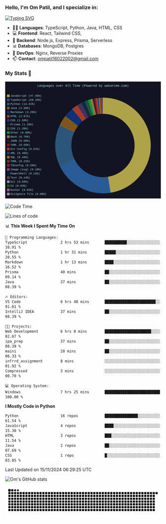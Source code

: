 <h3>Hello, I'm Om Patil, and I specialize in:</h3>

[![Typing SVG](https://readme-typing-svg.demolab.com?font=Fira+Code&pause=1000&color=00F7F6&width=435&lines=Full+Stack+Developer;Node.js+Backend+Developer;React+Frontend+Developer)](https://git.io/typing-svg)

<ul>
  <li>👨‍💻 <strong>Languages</strong>: TypeScript, Python, Java, HTML, CSS</li>
  <li>💻 <strong>Frontend</strong>: React, Tailwind CSS,  </li>
  <li>🦄 <strong>Backend</strong>: Node.js, Express, Prisma, Serverless </li>
  <li>📊 <strong>Databases</strong>: MongoDB, Postgres</li>
  <li>🚀 <strong>DevOps</strong>: Nginx, Reverse Proxies</li>
  <li>📫 <strong>Contact</strong>: <a href="mailto:ompatil16022002@gmail.com">ompatil16022002@gmail.com</a></li>
</ul>


<h3>My Stats 💯</h3>

<img src="wakatime-stats.svg" alt="Wakatime Stats" width="600"/>

<!--  [![Top Langs](https://github-readme-stats.vercel.app/api/top-langs/?username=9OmP&layout=compact&theme=radical)](https://github.com/anuraghazra/github-readme-stats) -->

<!--START_SECTION:waka-->
![Code Time](http://img.shields.io/badge/Code%20Time-101%20hrs%2055%20mins-blue)

![Lines of code](https://img.shields.io/badge/From%20Hello%20World%20I%27ve%20Written-1.5%20million%20lines%20of%20code-blue)

📊 **This Week I Spent My Time On** 

```text
💬 Programming Languages: 
TypeScript               2 hrs 53 mins       ██████████░░░░░░░░░░░░░░░   38.91 % 
Python                   1 hr 31 mins        █████░░░░░░░░░░░░░░░░░░░░   20.55 % 
Markdown                 1 hr 13 mins        ████░░░░░░░░░░░░░░░░░░░░░   16.52 % 
Prisma                   40 mins             ██░░░░░░░░░░░░░░░░░░░░░░░   09.14 % 
Java                     37 mins             ██░░░░░░░░░░░░░░░░░░░░░░░   08.39 % 

🔥 Editors: 
VS Code                  6 hrs 48 mins       ███████████████████████░░   91.61 % 
IntelliJ IDEA            37 mins             ██░░░░░░░░░░░░░░░░░░░░░░░   08.39 % 

🐱‍💻 Projects: 
Web Development          6 hrs 8 mins        █████████████████████░░░░   82.67 % 
ipa_prep                 37 mins             ██░░░░░░░░░░░░░░░░░░░░░░░   08.39 % 
maini                    28 mins             ██░░░░░░░░░░░░░░░░░░░░░░░   06.33 % 
infrrd_assignment        8 mins              ░░░░░░░░░░░░░░░░░░░░░░░░░   01.92 % 
Compressed               3 mins              ░░░░░░░░░░░░░░░░░░░░░░░░░   00.70 % 

💻 Operating System: 
Windows                  7 hrs 25 mins       █████████████████████████   100.00 % 
```

**I Mostly Code in Python** 

```text
Python                   16 repos            ███████████████░░░░░░░░░░   61.54 % 
JavaScript               4 repos             ████░░░░░░░░░░░░░░░░░░░░░   15.38 % 
HTML                     3 repos             ███░░░░░░░░░░░░░░░░░░░░░░   11.54 % 
Java                     2 repos             ██░░░░░░░░░░░░░░░░░░░░░░░   07.69 % 
CSS                      1 repo              █░░░░░░░░░░░░░░░░░░░░░░░░   03.85 % 
```




 Last Updated on 15/11/2024 06:29:25 UTC
<!--END_SECTION:waka-->

![Om's GitHub stats](https://github-readme-stats.vercel.app/api?username=9OmP&show_icons=true&theme=radical)

![snake gif](https://github.com/9OmP/9OmP/blob/output/github-contribution-grid-snake-dark.svg)


